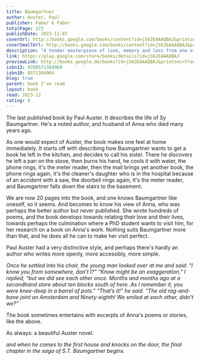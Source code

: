 ```yaml
---  
title: Baumgartner  
author: Auster, Paul  
publisher: Faber & Faber  
totalPage: 172  
publishDate: 2023-11-07  
coverUrl: http://books.google.com/books/content?id=jS62EAAAQBAJ&printsec=frontcover&img=1&zoom=1&edge=curl&source=gbs_api  
coverSmallUrl: http://books.google.com/books/content?id=jS62EAAAQBAJ&printsec=frontcover&img=1&zoom=5&edge=curl&source=gbs_api  
description: "A tender masterpiece of love, memory and loss from one of the world's great writers. The life of Sy Baumgartner - noted author, and soon-to-be retired philosophy professor - has been defined by his deep, abiding love for his wife, Anna. Now Anna is gone, and Baumgartner is embarking on his seventies whilst trying to live with her absence. But Anna's voice is everywhere still, in every spiral of memory and reminiscence, in each recalled episode of the passionate forty years they shared. Rich with compassion, wit and an eye for beauty in the smallest, most transient episodes of ordinary life, Baumgartner is one of Auster's most luminous works - a tender late masterpiece of the ache of memory. What readers are saying: ***** Perfect, subtle, charming, funny and sad. **** Well-written and compelling but also comforting, like catching up with an old friend. **** This is a concise, beautifully-written and intelligent piece of understated introspective fiction from Auster."  
link: https://play.google.com/store/books/details?id=jS62EAAAQBAJ  
previewLink: http://books.google.de/books?id=jS62EAAAQBAJ&printsec=frontcover&dq=Paul+Auster,+Baumgartner&hl=&as_pt=BOOKS&cd=2&source=gbs_api  
isbn13: 9780571384969  
isbn10: 057138496X  
blog: true  
parent: book I've read  
layout: book  
read: 2023-12  
rating: 8  
---  
```

  
The last published book by Paul Auster.  It describes the life of Sy Baumgartner. He's a noted author, and husband of Anna who died many years ago.  
  
As one would expect of Auster, the book makes one feel at home immediately.  It starts off with describing how Baumgartner wants to get a book he left in the kitchen, and decides to call his sister. There he discovers he left a pan on the stove, then burns his hand, he cools it with water, the phone rings, it's the meter reader, then the mail brings yet another book, the phone rings again, it's the cleaner's daughter who is in the hospital because of an accident with a saw, the doorbell rings again, it's the meter reader, and Baumgartner falls down the stairs to the basement.  
  
We are now 20 pages into the book, and one knows Baumgartner like oneself, so it seems.  And becomes to know his view of Anna, who was perhaps the better author but never published.  She wrote hundreds of poems, and the book develops towards relating their love and their lives, towards perhaps the culmination where a PhD student wants to visit him, for her research on a book on Anna's work.  Nothing suits Baumgartner more than that, and he does all he can to make her visit perfect.  
  
Paul Auster had a very distinctive style, and perhaps there's hardly an author who writes more openly, more accessibly, more simple.  
  
_Once he settled into his chair, the young man looked over at me and said: “I know you from somewhere, don’t I?” “Know might be an exaggeration,” I replied, “but we did see each other once. Months and months ago at a secondhand store about ten blocks south of here. As I remember it, you were knee-deep in a barrel of pots.” “That’s it!” he said. “The old rag-and-bone joint on Amsterdam and Ninety-eighth! We smiled at each other, didn’t we?”_  
  
The book sometimes entertains with excerpts of Anna's poems or stories, like the above.    
  
As always: a beautiful Auster novel.  
  
_and when he comes to the first house and knocks on the door, the final chapter in the saga of S.T. Baumgartner begins._
